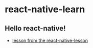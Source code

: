 # react-native-learn
## Hello react-native!
+ [lesson from the react-native-lesson](https://github.com/vczero/react-native-lesson)